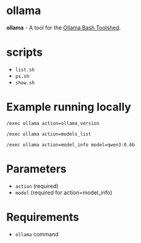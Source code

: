 # ollama

**ollama** - A tool for the [Ollama Bash Toolshed](../../).

# scripts
- ```list.sh```
- ```ps.sh```
- ```show.sh```

# Example running locally

```/exec ollama action=ollama_version```

```/exec ollama action=models_list```

```/exec ollama action=model_info model=qwen3:0.6b```

# Parameters

- ```action``` (required)
- ```model``` (required for action=model_info)

# Requirements

- ```ollama``` command
